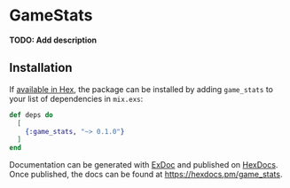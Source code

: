 # GameStats

**TODO: Add description**

## Installation

If [available in Hex](https://hex.pm/docs/publish), the package can be installed
by adding `game_stats` to your list of dependencies in `mix.exs`:

```elixir
def deps do
  [
    {:game_stats, "~> 0.1.0"}
  ]
end
```

Documentation can be generated with [ExDoc](https://github.com/elixir-lang/ex_doc)
and published on [HexDocs](https://hexdocs.pm). Once published, the docs can
be found at <https://hexdocs.pm/game_stats>.

